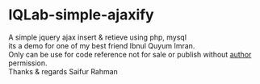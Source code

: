 # IQLab-simple-ajaxify
A simple jquery ajax insert &amp; retieve using php, mysql<br>
its a demo for one of my best friend Ibnul Quyum Imran.<br>
Only can be use for code reference not for sale or publish without <a href="https://github.com/saifur-rahman-hasan">author</a> permission.<br>
Thanks & regards
Saifur Rahman
